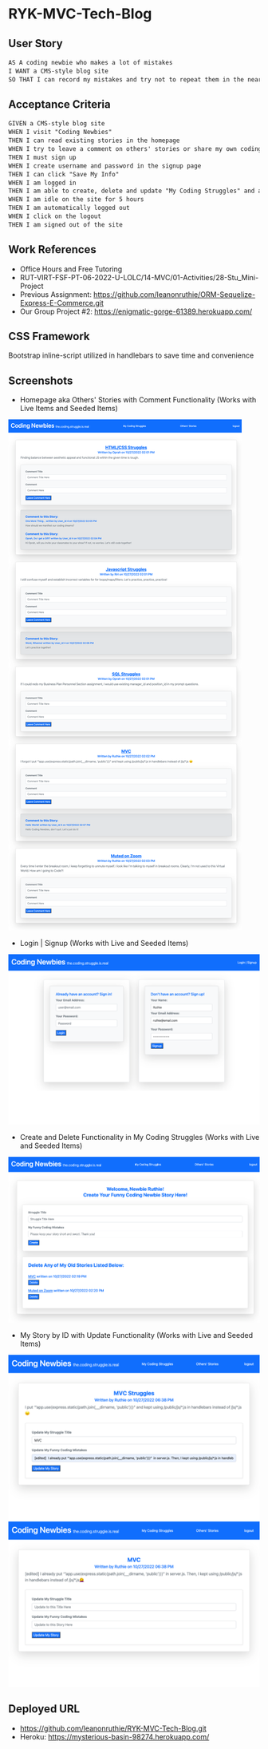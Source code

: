 # RYK-MVC-Tech-Blog

## User Story

```md
AS A coding newbie who makes a lot of mistakes
I WANT a CMS-style blog site
SO THAT I can record my mistakes and try not to repeat them in the near future and laugh with other coding newbies
```
## Acceptance Criteria

```md
GIVEN a CMS-style blog site
WHEN I visit "Coding Newbies"
THEN I can read existing stories in the homepage
WHEN I try to leave a comment on others' stories or share my own coding experience as a newbie
THEN I must sign up
WHEN I create username and password in the signup page
THEN I can click "Save My Info"
WHEN I am logged in
THEN I am able to create, delete and update "My Coding Struggles" and am able to leave comments on others' stories
WHEN I am idle on the site for 5 hours
THEN I am automatically logged out 
WHEN I click on the logout 
THEN I am signed out of the site
```
## Work References

* Office Hours and Free Tutoring
* RUT-VIRT-FSF-PT-06-2022-U-LOLC/14-MVC/01-Activities/28-Stu_Mini-Project
* Previous Assignment: https://github.com/leanonruthie/ORM-Sequelize-Express-E-Commerce.git 
* Our Group Project #2: https://enigmatic-gorge-61389.herokuapp.com/

## CSS Framework
Bootstrap inline-script utilized in handlebars to save time and convenience

## Screenshots

* Homepage aka Others' Stories with Comment Functionality (Works with Live Items and Seeded Items)
<img src="./Assets/home.png"/>

* Login | Signup (Works with Live and Seeded Items)
<img src="./Assets/login.png"/>

* Create and Delete Functionality in My Coding Struggles (Works with Live and Seeded Items)
<img src="./Assets/mycodingstruggles.png"/>

* My Story by ID with Update Functionality (Works with Live and Seeded Items)
<img src="./Assets/beforeupdate.png"/>
<img src="./Assets/updated.png"/>

## Deployed URL

* https://github.com/leanonruthie/RYK-MVC-Tech-Blog.git
* Heroku: https://mysterious-basin-98274.herokuapp.com/
